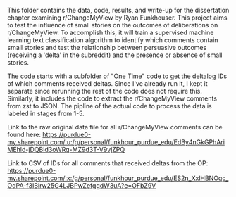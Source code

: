 This folder contains the data, code, results, and write-up for the dissertation chapter examining r/ChangeMyView by Ryan Funkhouser. This project aims to test the influence of small stories on the outcomes of deliberations on r/ChangeMyView. To accomplish this, it will train a supervised machine learning text classification algorithm to identify which comments contain small stories and test the relationship between persuasive outcomes (receiving a 'delta' in the subreddit) and the presence or absence of small stories. 

The code starts with a subfolder of "One Time" code to get the deltalog IDs of which comments received deltas. Since I've already run it, I kept it separate since rerunning the rest of the code does not require this. Similarly, it includes the code to extract the r/ChangeMyView comments from zst to JSON. The pipline of the actual code to process the data is labeled in stages from 1-5. 

Link to the raw original data file for all r/ChangeMyView comments can be found here: https://purdue0-my.sharepoint.com/:u:/g/personal/funkhour_purdue_edu/EdBy4nGkGPhAriMEhld-jDQBId3oWRq-MZ9d3T-V9vjZPQ

Link to CSV of IDs for all comments that received deltas from the OP: https://purdue0-my.sharepoint.com/:x:/g/personal/funkhour_purdue_edu/ES2n_XxlHBNOqc_OdPA-f3IBirw25G4LJBPwZefggdW3uA?e=OFbZ9V 